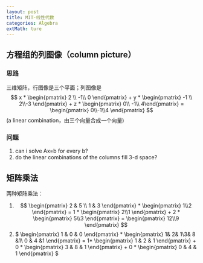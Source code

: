 ```yaml
---      
layout: post      
title: MIT-线性代数      
categories: Algebra      
extMath: ture
---   
```


## 方程组的列图像（column picture）
### 思路
三维矩阵，行图像是三个平面；列图像是
$$
x * \begin{pmatrix} 2 \\ -1\\ 0 \end{pmatrix} + y * \begin{pmatrix} -1 \\ 2\\-3 \end{pmatrix} + z * \begin{pmatrix} 0\\ -1\\ 4\end{pmatrix} = \begin{pmatrix} 0\\-1\\4 \end{pmatrix}
$$
(a linear combination，由三个向量合成一个向量)

### 问题
1. can i solve Ax=b for every b?
2. do the linear combinations of the columns fill 3-d space?

## 矩阵乘法
两种矩阵乘法：  
1. $$
\begin{pmatrix} 2 & 5 \\ 1 & 3 \end{pmatrix} * \begin{pmatrix} 1\\2 \end{pmatrix} = 1 * \begin{pmatrix} 2\\1 \end{pmatrix} + 2 * \begin{pmatrix} 5\\3 \end{pmatrix} = \begin{pmatrix} 12\\9 \end{pmatrix}
$$  
2. $
\begin{pmatrix} 1 & 0 & 0 \end{pmatrix} * \begin{pmatrix} 1& 2& 1\\3& 8 &1\\ 0 & 4 &1 \end{pmatrix} = 1* \begin{pmatrix} 1 & 2 & 1 \end{pmatrix} + 0 * \begin{pmatrix} 3 & 8 & 1 \end{pmatrix} + 0 * \begin{pmatrix} 0 & 4 & 1 \end{pmatrix}
$
